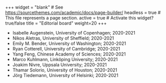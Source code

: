 +++
widget = "blank"  # See https://sourcethemes.com/academic/docs/page-builder/
headless = true  # This file represents a page section.
active = true  # Activate this widget? true/false
title = "Editorial board"
weight=20
+++

* Isabelle Augenstein, University of Copenhagen; 2020-2021
* Nikos Aletras, University of Sheffield; 2020-2021
* Emily M. Bender, University of Washington; 2020-2021
* Ryan Cotterell, University of Cambridge; 2020-2021
* Yang Feng, Chinese Academy of Sciences; 2020-2021
* Marco Kuhlmann, Linköping University; 2020-2021
* Joakim Nivre, Uppsala University; 2020-2021
* Thamar Solorio, University of Houston; 2020-2021
* Jörg Tiedemann, University of Helsinki; 2020-2021
